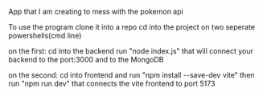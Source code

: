 App that I am creating to mess with the pokemon api

To use the program clone it into a repo
cd into the project on two seperate powershells(cmd line)

on the first:
cd into the backend
run "node index.js" 
that will connect your backend to the port:3000 and to the MongoDB

on the second:
cd into frontend and run "npm install --save-dev vite"
then run "npm run dev"
that connects the vite frontend to port 5173



